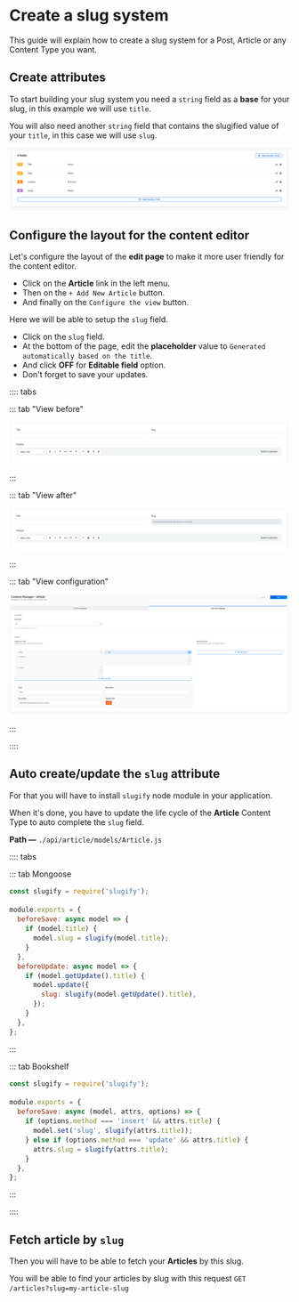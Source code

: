 # Create a slug system

This guide will explain how to create a slug system for a Post, Article or any Content Type you want.

## Create attributes

To start building your slug system you need a `string` field as a **base** for your slug, in this example we will use `title`.

You will also need another `string` field that contains the slugified value of your `title`, in this case we will use `slug`.

![Slug fields](../assets/guides/slug/fields.png)

## Configure the layout for the content editor

Let's configure the layout of the **edit page** to make it more user friendly for the content editor.

- Click on the **Article** link in the left menu.
- Then on the `+ Add New Article` button.
- And finally on the `Configure the view` button.

Here we will be able to setup the `slug` field.

- Click on the `slug` field.
- At the bottom of the page, edit the **placeholder** value to `Generated automatically based on the title`.
- And click **OFF** for **Editable field** option.
- Don't forget to save your updates.

:::: tabs

::: tab "View before"

![View before](../assets/guides/slug/layout-before.png)

:::

::: tab "View after"

![View after](../assets/guides/slug/layout-after.png)

:::

::: tab "View configuration"

![Edit View config](../assets/guides/slug/layout-config.png)

:::

::::

## Auto create/update the `slug` attribute

For that you will have to install `slugify` node module in your application.

When it's done, you have to update the life cycle of the **Article** Content Type to auto complete the `slug` field.

**Path —** `./api/article/models/Article.js`

:::: tabs

::: tab Mongoose

```js
const slugify = require('slugify');

module.exports = {
  beforeSave: async model => {
    if (model.title) {
      model.slug = slugify(model.title);
    }
  },
  beforeUpdate: async model => {
    if (model.getUpdate().title) {
      model.update({
        slug: slugify(model.getUpdate().title),
      });
    }
  },
};
```

:::

::: tab Bookshelf

```js
const slugify = require('slugify');

module.exports = {
  beforeSave: async (model, attrs, options) => {
    if (options.method === 'insert' && attrs.title) {
      model.set('slug', slugify(attrs.title));
    } else if (options.method === 'update' && attrs.title) {
      attrs.slug = slugify(attrs.title);
    }
  },
};
```

:::

::::

## Fetch article by `slug`

Then you will have to be able to fetch your **Articles** by this slug.

You will be able to find your articles by slug with this request `GET /articles?slug=my-article-slug`
